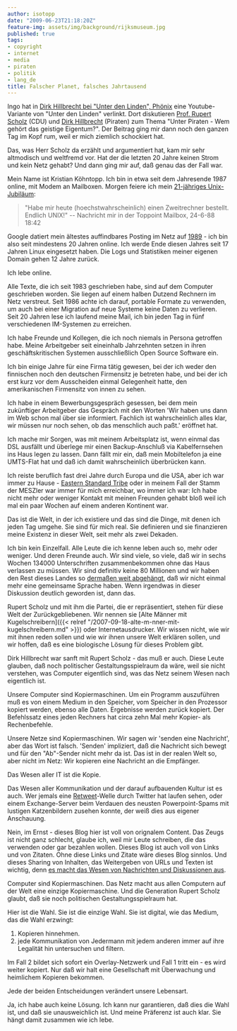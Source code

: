 ```yaml
---
author: isotopp
date: "2009-06-23T21:18:20Z"
feature-img: assets/img/background/rijksmuseum.jpg
published: true
tags:
- copyright
- internet
- media
- piraten
- politik
- lang_de
title: Falscher Planet, falsches Jahrtausend
---
```

Ingo hat in 
[Dirk Hillbrecht bei "Unter den Linden", Phönix](http://blog.windfluechter.net/index.php?/archives/567-Dirk-Hillbrecht-bei-Unter-den-Linden,-Phoenix.html) 
eine Youtube-Variante von "Unter den Linden" verlinkt. Dort diskutieren 
[Prof. Rupert Scholz](http://de.wikipedia.org/wiki/Rupert_Scholz) (CDU) und 
[Dirk Hillbrecht](http://de.wikipedia.org/wiki/Dirk_Hillbrecht) (Piraten) 
zum Thema "Unter Piraten - Wem gehört das geistige Eigentum?". Der Beitrag
ging mir dann noch den ganzen Tag im Kopf rum, weil er mich ziemlich
schockiert hat.

Das, was Herr Scholz da erzählt und argumentiert hat, kam mir sehr
altmodisch und weltfremd vor. Hat der die letzten 20 Jahre keinen Strom und
kein Netz gehabt? Und dann ging mir auf, daß genau das der Fall war.

Mein Name ist Kristian Köhntopp. Ich bin in etwa seit dem Jahresende 1987
online, mit Modem an Mailboxen. Morgen feiere ich mein [21-jähriges
Unix-Jubiläum](http://www.toppoint.de/der-verein/geschichte/vorgeschichte.htm#erstesunix):

> "Habe mir heute (hoechstwahrscheinlich) einen Zweitrechner bestellt.
> Endlich UNIX!"  -- Nachricht mir in der Toppoint Mailbox, 24-6-88 18:42

Google datiert mein ältestes auffindbares Posting im Netz auf 
[1989](http://groups.google.com/group/sub.sources.unix/browse_thread/thread/308b75e5e0ac6ca3/243434f7906f7ecf) - 
ich bin also seit mindestens 20 Jahren online. Ich werde Ende diesen
Jahres seit 17 Jahren Linux eingesetzt haben. Die Logs und Statistiken
meiner eigenen Domain gehen 12 Jahre zurück.

Ich lebe online. 

Alle Texte, die ich seit 1983 geschrieben habe, sind auf dem Computer
geschrieben worden. Sie liegen auf einem halben Dutzend Rechnern im Netz
verstreut. Seit 1986 achte ich darauf, portable Formate zu verwenden, um
auch bei einer Migration auf neue Systeme keine Daten zu verlieren. Seit 20
Jahren lese ich laufend meine Mail, ich bin jeden Tag in fünf verschiedenen
IM-Systemen zu erreichen.

Ich habe Freunde und Kollegen, die ich noch niemals in Persona getroffen
habe. Meine Arbeitgeber seit eineinhalb Jahrzehnten setzen in ihren
geschäftskritischen Systemen ausschließlich Open Source Software ein.

Ich bin einige Jahre für eine Firma tätig gewesen, bei der ich weder den
finnischen noch den deutschen Firmensitz je betreten habe, und bei der ich
erst kurz vor dem Ausscheiden einmal Gelegenheit hatte, den amerikanischen
Firmensitz von innen zu sehen.

Ich habe in einem Bewerbungsgespräch gesessen, bei dem mein zukünftiger
Arbeitgeber das Gespräch mit den Worten 'Wir haben uns dann im Web schon mal
über sie informiert. Fachlich ist wahrscheinlich alles klar, wir müssen nur
noch sehen, ob das menschlich auch paßt.' eröffnet hat. 

Ich mache mir Sorgen, was mit meinem Arbeitsplatz ist, wenn einmal das DSL
ausfällt und überlege mir einen Backup-Anschluß via Kabelfernsehen ins Haus
legen zu lassen. Dann fällt mir ein, daß mein Mobiltelefon ja eine UMTS-Flat
hat und daß ich damit wahrscheinlich überbrücken kann.

Ich reiste beruflich fast drei Jahre durch Europa und die USA, aber ich war
immer zu Hause -
[Eastern Standard Tribe](http://craphound.com/est/download.php) oder in
meinem Fall der Stamm der MESZler war immer für mich erreichbar, wo immer
ich war: Ich habe nicht mehr oder weniger Kontakt mit meinen Freunden gehabt
bloß weil ich mal ein paar Wochen auf einem anderen Kontinent war.

Das ist die Welt, in der ich existiere und das sind die Dinge, mit denen ich
jeden Tag umgehe. Sie sind für mich real. Sie definieren und sie finanzieren
meine Existenz in dieser Welt, seit mehr als zwei Dekaden.

Ich bin kein Einzelfall. Alle Leute die ich kenne leben auch so, mehr oder
weniger. Und deren Freunde auch. Wir sind viele, so viele, daß wir in sechs
Wochen 134000 Unterschriften zusammenbekommen ohne das Haus verlassen zu
müssen. Wir sind definitiv keine 80 Millionen und wir haben den Rest dieses
Landes so
[dermaßen weit abgehängt](http://blog.fefe.de/?ts=b4bff801), daß wir nicht
einmal mehr eine gemeinsame Sprache haben. Wenn irgendwas in dieser
Diskussion deutlich geworden ist, dann das.

Rupert Scholz und mit ihm die Partei, die er repräsentiert, stehen für diese
Welt der Zurückgebliebenen. Wir nennen sie 
[Alte Männer mit Kugelschreibern]({{< relref "/2007-09-18-alte-m-nner-mit-kugelschreibern.md" >}})
oder Internetausdrucker. Wir wissen nicht, wie wir mit ihnen reden sollen
und wie wir ihnen unsere Welt erklären sollen, und wir hoffen, daß es eine
biologische Lösung für dieses Problem gibt.

Dirk Hillbrecht war sanft mit Rupert Scholz - das muß er auch. Diese Leute
glauben, daß noch politischer Gestaltungsspielraum da wäre, weil sie nicht
verstehen, was Computer eigentlich sind, was das Netz seinem Wesen nach
eigentlich ist.

Unsere Computer sind Kopiermaschinen. Um ein Programm auszuführen muß es von
einem Medium in den Speicher, vom Speicher in den Prozessor kopiert werden,
ebenso alle Daten. Ergebnisse werden zurück kopiert. Der Befehlssatz eines
jeden Rechners hat circa zehn Mal mehr Kopier- als Rechenbefehle.

Unsere Netze sind Kopiermaschinen. Wir sagen wir 'senden eine Nachricht',
aber das Wort ist falsch. 'Senden' impliziert, daß die Nachricht sich bewegt
und für den "Ab"-Sender nicht mehr da ist. Das ist in der realen Welt so,
aber nicht im Netz: Wir kopieren eine Nachricht an die Empfänger.

Das Wesen aller IT ist die Kopie.

Das Wesen aller Kommunikation und der darauf aufbauenden Kultur ist es auch.
Wer jemals eine [Retweet](http://en.wikipedia.org/wiki/RT)-Welle durch
Twitter hat laufen sehen, oder einem Exchange-Server beim Verdauen des
neusten Powerpoint-Spams mit lustigen Katzenbildern zusehen konnte, der weiß
dies aus eigener Anschauung.

Nein, im Ernst - dieses Blog hier ist voll von orignalem Content. Das Zeugs
ist nicht ganz schlecht, glaube ich, weil mir Leute schreiben, die das
verwenden oder gar bezahlen wollen. Dieses Blog ist auch voll von Links und
von Zitaten. Ohne diese Links und Zitate wäre dieses Blog sinnlos. Und
dieses Sharing von Inhalten, das Weitergeben von URLs und Texten ist
wichtig, denn 
[es macht das Wesen von Nachrichten und Diskussionen aus](http://netzwertig.com/2009/06/05/nachrichtengeschaeft-im-internet-warum-bezahlinhalte-nicht-funktionieren/).

Computer sind Kopiermaschinen. Das Netz macht aus allen Computern auf der
Welt eine einzige Kopiermaschine. Und die Generation Rupert Scholz glaubt,
daß sie noch politischen Gestaltungsspielraum hat.

Hier ist die Wahl. Sie ist die einzige Wahl. Sie ist digital, wie das
Medium, das die Wahl erzwingt: 

1. Kopieren hinnehmen.
2. jede Kommunikation von Jedermann mit jedem anderen immer auf ihre Legalität hin
   untersuchen und filtern.

Im Fall 2 bildet sich sofort ein Overlay-Netzwerk und Fall 1 tritt ein - es
wird weiter kopiert. Nur daß wir halt eine Gesellschaft mit Überwachung und
heimlichem Kopieren bekommen.

Jede der beiden Entscheidungen verändert unsere Lebensart.

Ja, ich habe auch keine Lösung. Ich kann nur garantieren, daß dies die Wahl
ist, und daß sie unausweichlich ist. Und meine Präferenz ist auch klar. Sie
hängt damit zusammen wie ich lebe.

